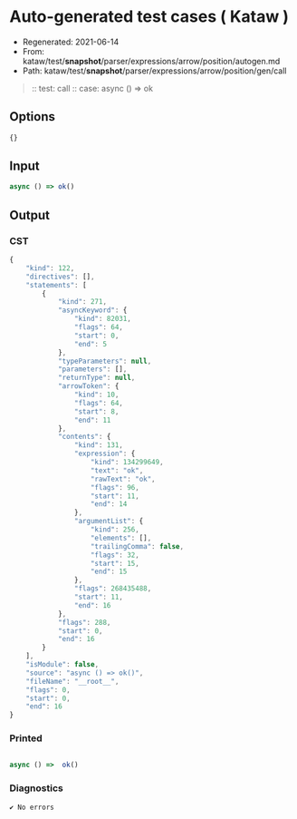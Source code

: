 # Auto-generated test cases ( Kataw )
- Regenerated: 2021-06-14
- From: kataw/test/__snapshot__/parser/expressions/arrow/position/autogen.md
- Path: kataw/test/__snapshot__/parser/expressions/arrow/position/gen/call
> :: test: call
> :: case: async () => ok
## Options

`````js
{}
`````
## Input

`````js
async () => ok()
`````
## Output

### CST

```javascript
{
    "kind": 122,
    "directives": [],
    "statements": [
        {
            "kind": 271,
            "asyncKeyword": {
                "kind": 82031,
                "flags": 64,
                "start": 0,
                "end": 5
            },
            "typeParameters": null,
            "parameters": [],
            "returnType": null,
            "arrowToken": {
                "kind": 10,
                "flags": 64,
                "start": 8,
                "end": 11
            },
            "contents": {
                "kind": 131,
                "expression": {
                    "kind": 134299649,
                    "text": "ok",
                    "rawText": "ok",
                    "flags": 96,
                    "start": 11,
                    "end": 14
                },
                "argumentList": {
                    "kind": 256,
                    "elements": [],
                    "trailingComma": false,
                    "flags": 32,
                    "start": 15,
                    "end": 15
                },
                "flags": 268435488,
                "start": 11,
                "end": 16
            },
            "flags": 288,
            "start": 0,
            "end": 16
        }
    ],
    "isModule": false,
    "source": "async () => ok()",
    "fileName": "__root__",
    "flags": 0,
    "start": 0,
    "end": 16
}
```

### Printed

```javascript

async () =>  ok()
```

### Diagnostics

```javascript
✔ No errors
```

